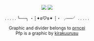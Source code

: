 <p align="center">
<img src="https://64.media.tumblr.com/808db1dde169ed86e6ff634a0a692c2d/b48cb2dcdb51804a-bb/s2048x3072/3a7222ae1422d35ed756e9b670660e9f06168193.pnj">
<img src="https://64.media.tumblr.com/60bd659decda9b20f63e461c573e04ed/b48cb2dcdb51804a-03/s400x600/b333e8c57c2d1c01a26f09e1b40344b97439b4a9.pnj">
  <div align="center"
    
. . . . . ╰──╮ ・┆✦ʚ♡ɞ✦ ┆・ ╭──╯ . . . . .

Graphic and divider belongs to [prncei](https://www.tumblr.com/prncei/757795418441744384/hi-mootie-tootiecould-i-request-dan-heng)<br>
Pfp is a graphic by [kirakuurusu](https://www.tumblr.com/kirakuurusu/758911641796722688/dan-heng-rentry-graphics-rentry-graphics)
